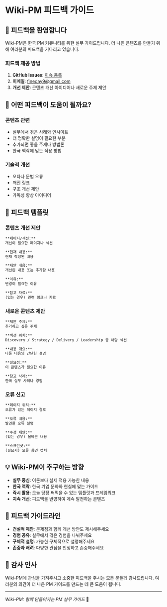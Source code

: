 # Wiki-PM 피드백 가이드

## 💬 피드백을 환영합니다

Wiki-PM은 한국 PM 커뮤니티를 위한 실무 가이드입니다.
더 나은 콘텐츠를 만들기 위해 여러분의 피드백을 기다리고 있습니다.

### 피드백 제공 방법

1. **GitHub Issues**: [이슈 등록](https://github.com/philo-kim/wiki-pm/issues)
2. **이메일**: fineday9@gmail.com
3. **개선 제안**: 콘텐츠 개선 아이디어나 새로운 주제 제안

## 📝 어떤 피드백이 도움이 될까요?

### 콘텐츠 관련
- 실무에서 겪은 사례와 인사이트
- 더 명확한 설명이 필요한 부분
- 추가되면 좋을 주제나 방법론
- 한국 맥락에 맞는 적용 방법

### 기술적 개선
- 오타나 문법 오류
- 깨진 링크
- 구조 개선 제안
- 가독성 향상 아이디어

## 📝 피드백 템플릿

### 콘텐츠 개선 제안
```markdown
**페이지/섹션:**
개선이 필요한 페이지나 섹션

**현재 내용:**
현재 작성된 내용

**제안 내용:**
개선된 내용 또는 추가할 내용

**이유:**
변경이 필요한 이유

**참고 자료:**
(있는 경우) 관련 링크나 자료
```

### 새로운 콘텐츠 제안
```markdown
**제안 주제:**
추가하고 싶은 주제

**섹션 위치:**
Discovery / Strategy / Delivery / Leadership 중 해당 섹션

**내용 개요:**
다룰 내용의 간단한 설명

**필요성:**
이 콘텐츠가 필요한 이유

**참고 사례:**
한국 실무 사례나 경험
```

### 오류 신고
```markdown
**페이지 위치:**
오류가 있는 페이지 경로

**오류 내용:**
발견한 오류 설명

**수정 제안:**
(있는 경우) 올바른 내용

**스크린샷:**
(필요시) 오류 화면 캡처
```

## 💡 Wiki-PM이 추구하는 방향

- **실무 중심**: 이론보다 실제 적용 가능한 내용
- **한국 맥락**: 한국 기업 문화와 현실에 맞는 가이드
- **즉시 활용**: 오늘 당장 써먹을 수 있는 템플릿과 프레임워크
- **지속 개선**: 피드백을 반영하여 계속 발전하는 콘텐츠

## 📜 피드백 가이드라인

- **건설적 제안**: 문제점과 함께 개선 방안도 제시해주세요
- **경험 공유**: 실무에서 겪은 경험을 나눠주세요
- **구체적 설명**: 가능한 구체적으로 설명해주세요
- **존중과 배려**: 다양한 관점을 인정하고 존중해주세요

## 🙏 감사 인사

Wiki-PM에 관심을 가져주시고 소중한 피드백을 주시는 모든 분들께 감사드립니다.
여러분의 의견이 더 나은 PM 가이드를 만드는 데 큰 도움이 됩니다.

---

*Wiki-PM: 함께 만들어가는 PM 실무 가이드* 🚀
